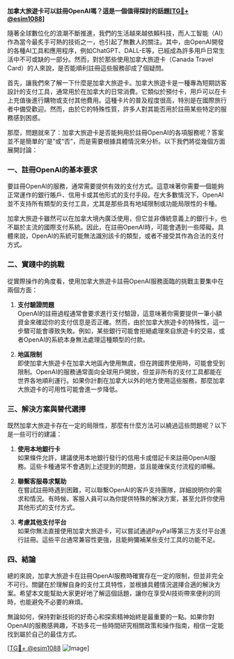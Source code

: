 **加拿大旅遊卡可以註冊OpenAI嗎？這是一個值得探討的話題[[TG💪+ @esim1088](https://t.me/s/esim1088)]**

隨著全球數位化的浪潮不斷推進，我們的生活越來越依賴科技，而人工智能（AI）作為當今最炙手可熱的技術之一，也引起了無數人的關注。其中，由OpenAI開發的各種AI工具和應用程序，例如ChatGPT、DALL-E等，已經成為許多用戶日常生活中不可或缺的一部分。然而，對於那些使用加拿大旅遊卡（Canada Travel Card）的人來說，是否能順利註冊這些服務卻成了個疑問。

首先，讓我們來了解一下什麼是加拿大旅遊卡。加拿大旅遊卡是一種專為短期訪客設計的支付工具，通常用於在加拿大的日常消費。它類似於預付卡，用戶可以在卡上充值後進行購物或支付其他費用。這種卡片的普及程度很高，特別是在國際旅行者中備受歡迎。然而，由於它的特殊性質，許多人對其能否用於註冊某些特定的服務感到困惑。

那麼，問題就來了：加拿大旅遊卡是否能夠用於註冊OpenAI的各項服務呢？答案並不是簡單的“是”或“否”，而是需要根據具體情況來分析。以下我們將從幾個方面展開討論：

### **一、註冊OpenAI的基本要求**

要註冊OpenAI的服務，通常需要提供有效的支付方式。這意味著你需要一個能夠正常運作的銀行賬戶、信用卡或其他形式的支付手段。在大多數情況下，OpenAI並不支持所有類型的支付工具，尤其是那些具有地域限制或功能局限性的卡種。

加拿大旅遊卡雖然可以在加拿大境內廣泛使用，但它並非傳統意義上的銀行卡，也不屬於主流的國際支付系統。因此，在註冊OpenAI時，可能會遇到一些障礙。具體來說，OpenAI的系統可能無法識別該卡的類型，或者不接受其作為合法的支付方式。

### **二、實踐中的挑戰**

從實際操作的角度看，使用加拿大旅遊卡註冊OpenAI服務面臨的挑戰主要集中在兩個方面：

1. **支付驗證問題**  
   OpenAI的註冊過程通常會要求進行支付驗證，這意味著你需要提供一筆小額資金來確認你的支付信息是否正確。然而，由於加拿大旅遊卡的特殊性，這一步驟可能會導致失敗。例如，某些銀行可能會拒絕處理來自旅遊卡的交易，或者OpenAI的系統本身無法處理這種類型的付款。

2. **地區限制**  
   即使加拿大旅遊卡在加拿大地區內使用無虞，但在跨國界使用時，可能會受到限制。OpenAI的服務通常面向全球用戶開放，但並非所有的支付工具都能在世界各地順利運行。如果你計劃在加拿大以外的地方使用這些服務，那麼加拿大旅遊卡的可用性可能會進一步降低。

### **三、解決方案與替代選擇**

既然加拿大旅遊卡存在一定的局限性，那麼有什麼方法可以繞過這些問題呢？以下是一些可行的建議：

1. **使用本地銀行卡**  
   如果條件允許，建議使用本地銀行發行的信用卡或借記卡來註冊OpenAI服務。這些卡種通常不會遇到上述提到的問題，並且能確保支付流程的順暢。

2. **聯繫客服尋求幫助**  
   在嘗試註冊時遇到困難，可以聯繫OpenAI的客戶支持團隊，詳細說明你的需求和情況。有時候，客服人員可以為你提供特殊的解決方案，甚至允許你使用其他形式的支付方式。

3. **考慮其他支付平台**  
   如果你無法直接使用加拿大旅遊卡，可以嘗試通過PayPal等第三方支付平台進行註冊。這些平台通常兼容性更強，且能夠彌補某些支付工具的功能不足。

### **四、結論**

總的來說，加拿大旅遊卡在註冊OpenAI服務時確實存在一定的限制，但並非完全不可行。關鍵在於理解自身的支付工具特性，並根據具體情況選擇合適的解決方案。希望本文能幫助大家更好地了解這個話題，讓你在享受AI技術帶來便利的同時，也能避免不必要的麻煩。

無論如何，保持對新技術的好奇心和探索精神始終是最重要的一點。如果你對OpenAI的服務感興趣，不妨多花一些時間研究相關政策和操作指南，相信一定能找到屬於自己的最佳方式。

[[TG💪+ @esim1088](https://t.me/s/esim1088) ![Image](https://i.postimg.cc/4NQfJmqS/Snipaste-2025-05-13-00-14-12.png)]